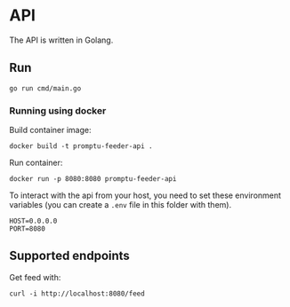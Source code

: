 # API

The API is written in Golang.

## Run

```go run cmd/main.go```

### Running using docker

Build container image:
```
docker build -t promptu-feeder-api .
```

Run container:
```
docker run -p 8080:8080 promptu-feeder-api
```

To interact with the api from your host, you need to set these environment variables (you can create a `.env` file in this folder with them).
```
HOST=0.0.0.0
PORT=8080
```

## Supported endpoints

Get feed with:
```
curl -i http://localhost:8080/feed
```
